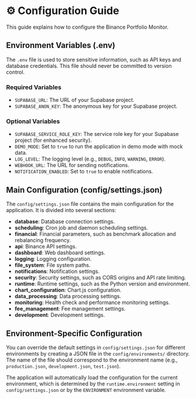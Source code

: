# ⚙️ Configuration Guide

This guide explains how to configure the Binance Portfolio Monitor.

## Environment Variables (.env)

The `.env` file is used to store sensitive information, such as API keys and database credentials. This file should never be committed to version control.

### Required Variables

*   `SUPABASE_URL`: The URL of your Supabase project.
*   `SUPABASE_ANON_KEY`: The anonymous key for your Supabase project.

### Optional Variables

*   `SUPABASE_SERVICE_ROLE_KEY`: The service role key for your Supabase project (for enhanced security).
*   `DEMO_MODE`: Set to `true` to run the application in demo mode with mock data.
*   `LOG_LEVEL`: The logging level (e.g., `DEBUG`, `INFO`, `WARNING`, `ERROR`).
*   `WEBHOOK_URL`: The URL for sending notifications.
*   `NOTIFICATION_ENABLED`: Set to `true` to enable notifications.

## Main Configuration (config/settings.json)

The `config/settings.json` file contains the main configuration for the application. It is divided into several sections:

*   **database**: Database connection settings.
*   **scheduling**: Cron job and daemon scheduling settings.
*   **financial**: Financial parameters, such as benchmark allocation and rebalancing frequency.
*   **api**: Binance API settings.
*   **dashboard**: Web dashboard settings.
*   **logging**: Logging configuration.
*   **file_system**: File system paths.
*   **notifications**: Notification settings.
*   **security**: Security settings, such as CORS origins and API rate limiting.
*   **runtime**: Runtime settings, such as the Python version and environment.
*   **chart_configuration**: Chart.js configuration.
*   **data_processing**: Data processing settings.
*   **monitoring**: Health check and performance monitoring settings.
*   **fee_management**: Fee management settings.
*   **development**: Development settings.

## Environment-Specific Configuration

You can override the default settings in `config/settings.json` for different environments by creating a JSON file in the `config/environments/` directory. The name of the file should correspond to the environment name (e.g., `production.json`, `development.json`, `test.json`).

The application will automatically load the configuration for the current environment, which is determined by the `runtime.environment` setting in `config/settings.json` or by the `ENVIRONMENT` environment variable.

